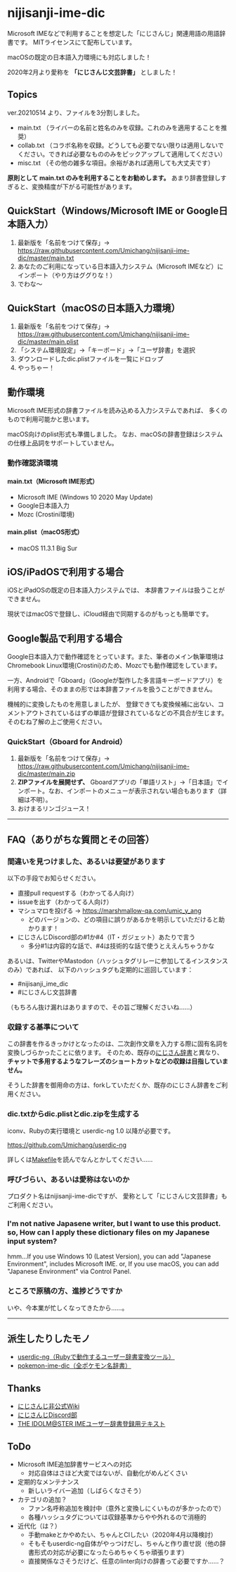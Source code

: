 # nijisanji-ime-dic

Microsoft IMEなどで利用することを想定した「にじさんじ」関連用語の用語辞書です。
MITライセンスにて配布しています。

macOSの既定の日本語入力環境にも対応しました！

2020年2月より愛称を **「にじさんじ文芸辞書」** としました！

## Topics

ver.20210514 より、ファイルを3分割しました。

- main.txt （ライバーの名前と姓名のみを収録。これのみを適用することを推奨）
- collab.txt （コラボ名称を収録。どうしても必要でない限りは適用しないでください。できれば必要なもののみをピックアップして適用してください）
- misc.txt （その他の雑多な項目。余裕があれば適用しても大丈夫です）

**原則として main.txt のみを利用することをお勧めします。**
あまり辞書登録しすぎると、変換精度が下がる可能性があります。

## QuickStart（Windows/Microsoft IME or Google日本語入力）

1. 最新版を「名前をつけて保存」→ <https://raw.githubusercontent.com/Umichang/nijisanji-ime-dic/master/main.txt>
1. あなたのご利用になっている日本語入力システム（Microsoft IMEなど）にインポート（やり方はググりな！）
1. でわな〜

## QuickStart（macOSの日本語入力環境）

1. 最新版を「名前をつけて保存」→ <https://raw.githubusercontent.com/Umichang/nijisanji-ime-dic/master/main.plist>
1. 「システム環境設定」→「キーボード」→「ユーザ辞書」を選択
1. ダウンロードしたdic.plistファイルを一覧にドロップ
1. やっちゃー！

## 動作環境

Microsoft IME形式の辞書ファイルを読み込める入力システムであれば、
多くのもので利用可能かと思います。

macOS向けのplist形式も準備しました。
なお、macOSの辞書登録はシステムの仕様上品詞をサポートしていません。

### 動作確認済環境

#### main.txt（Microsoft IME形式）

- Microsoft IME (Windows 10 2020 May Update)
- Google日本語入力
- Mozc (Crostini環境)

#### main.plist（macOS形式）

- macOS 11.3.1 Big Sur

## iOS/iPadOSで利用する場合

iOSとiPadOSの既定の日本語入力システムでは、
本辞書ファイルは扱うことができません。

現状ではmacOSで登録し、iCloud経由で同期するのがもっとも簡単です。

## Google製品で利用する場合

Google日本語入力で動作確認をとっています。また、筆者のメイン執筆環境はChromebook Linux環境(Crostini)のため、Mozcでも動作確認をしています。

一方、Androidで「Gboard」（Googleが製作した多言語キーボードアプリ）を利用する場合、そのままの形では本辞書ファイルを扱うことができません。

機械的に変換したものを用意しましたが、
登録できても変換候補に出ない、コメントアウトされているはずの単語が登録されているなどの不具合が生じます。
そのむね了解の上ご使用ください。

### QuickStart（Gboard for Android）

1. 最新版を「名前をつけて保存」→ <https://raw.githubusercontent.com/Umichang/nijisanji-ime-dic/master/main.zip>
1. **ZIPファイルを展開せず、** Gboardアプリの「単語リスト」→「日本語」でインポート。なお、インポートのメニューが表示されない場合もあります（詳細は不明）。
1. おけまるリンゴジュース！

----

## FAQ（ありがちな質問とその回答）

### 間違いを見つけました、あるいは要望があります

以下の手段でお知らせください。

- 直接pull requestする（わかってる人向け）
- issueを出す（わかってる人向け）
- マシュマロを投げる → <https://marshmallow-qa.com/umic_y_ang>
  - どのバージョンの、どの項目に誤りがあるかを明示していただけると助かります！
- にじさんじDiscord部の#1か#4（IT・ガジェット）あたりで言う
  - 多分#1は内容的な話で、#4は技術的な話で使うとええんちゃうかな

あるいは、TwitterやMastodon（ハッシュタグリレーに参加してるインスタンスのみ）であれば、
以下のハッシュタグも定期的に巡回しています：

- #nijisanji_ime_dic
- #にじさんじ文芸辞書

（もちろん抜け漏れはありますので、その旨ご理解くださいね……）

### 収録する基準について

この辞書を作るきっかけとなったのは、二次創作文章を入力する際に固有名詞を変換しづらかったことに依ります。
そのため、既存の[にじさん辞書](https://docs.google.com/spreadsheets/d/11R3Ke1DbFCt7yAbAlukpSiQfDTC1KOiE53IezB4Iu1s/edit#gid=136950780)と異なり、
**チャットで多用するようなフレーズのショートカットなどの収録は目指していません。**

そうした辞書を御用命の方は、forkしていただくか、既存のにじさん辞書をご利用ください。

### dic.txtからdic.plistとdic.zipを生成する

iconv、Rubyの実行環境と userdic-ng 1.0 以降が必要です。

<https://github.com/Umichang/userdic-ng>

詳しくは[Makefile](Makefile)を読んでなんとかしてください……

### 呼びづらい、あるいは愛称はないのか

プロダクト名はnijisanji-ime-dicですが、
愛称として「にじさんじ文芸辞書」もご利用ください。

### I'm not native Japasene writer, but I want to use this product. so, How can I apply these dictionary files on my Japanese input system?

hmm...If you use Windows 10 (Latest Version), you can add "Japanese Environment", includes Microsoft IME.
or, If you use macOS, you can add "Japanese Environment" via Control Panel.

### ところで原稿の方、進捗どうですか

いや、今本業が忙しくなってきたから……。

----

## 派生したりしたモノ

- [userdic-ng（Rubyで動作するユーザー辞書変換ツール）](https://github.com/Umichang/userdic-ng)
- [pokemon-ime-dic（全ポケモン名辞書）](https://github.com/Umichang/pokemon-ime-dic)

## Thanks

- [にじさんじ非公式Wiki](https://wikiwiki.jp/nijisanji/)
- [にじさんじDiscord部](https://twitter.com/njsnj_discord/)
- [THE IDOLM@STER IMEユーザー辞書登録用テキスト](https://ime.imas-db.jp/)

## ToDo

- Microsoft IME追加辞書サービスへの対応
  - 対応自体はさほど大変ではないが、自動化がめんどくさい
- 定期的なメンテナンス
  - 新しいライバー追加（しばらくなさそう）
- カテゴリの追加？
  - ファン名呼称追加を検討中（意外と変換しにくいものが多かったので）
  - 各種ハッシュタグについては収録基準からやや外れるので消極的
- 近代化（は？）
  - 手動makeとかやめたい、ちゃんとCIしたい（2020年4月以降検討）
  - そもそもuserdic-ng自体がやっつけだし、ちゃんと作り直せ説（他の辞書形式の対応が必要になったらめちゃくちゃ頑張ります）
  - 直接関係なさそうだけど、任意のlinter向けの辞書って必要ですか……？
